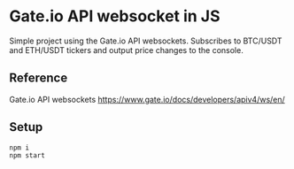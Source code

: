 # Gate.io API websocket in JS

Simple project using the Gate.io API websockets. Subscribes to BTC/USDT and ETH/USDT tickers and output price changes to the console.

## Reference

Gate.io API websockets https://www.gate.io/docs/developers/apiv4/ws/en/

## Setup

```
npm i
npm start
```
